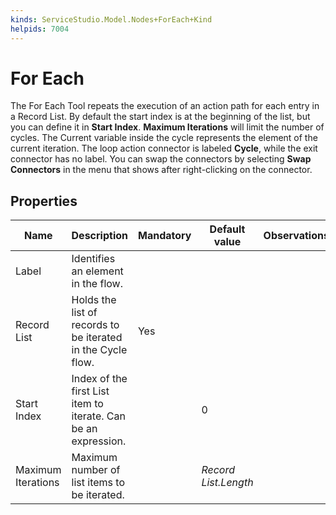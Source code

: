 ```yaml
---
kinds: ServiceStudio.Model.Nodes+ForEach+Kind
helpids: 7004
---
```


# For Each

The For Each Tool repeats the execution of an action path for each entry in a Record List. By default the start index is at the beginning of the list, but you can define it in **Start Index**. **Maximum Iterations** will limit the number of cycles.  The Current variable inside the cycle represents the element of the current iteration. The loop action connector is labeled **Cycle**, while the exit connector has no label. You can swap the connectors by selecting **Swap Connectors** in the menu that shows after right-clicking on the connector.

## Properties

<table markdown="1">
<thead>
<tr>
<th>Name</th>
<th>Description</th>
<th>Mandatory</th>
<th>Default value</th>
<th>Observations</th>
</tr>
</thead>
<tbody>
<tr>
<td title="Label">Label</td>
<td>Identifies an element in the flow.</td>
<td></td>
<td></td>
<td></td>
</tr>
<tr>
<td title="Record List">Record List</td>
<td>Holds the list of records to be iterated in the Cycle flow.</td>
<td>Yes</td>
<td></td>
<td></td>
</tr>
<tr>
<td title="Start Index">Start Index</td>
<td>Index of the first List item to iterate. Can be an expression.</td>
<td></td>
<td>0</td>
<td></td>
</tr>
<tr>
<td title="Maximum Iterations">Maximum Iterations</td>
<td>Maximum number of list items to be iterated.</td>
<td></td>
<td><i>Record List.Length</i></td>
<td></td>
</tr>
</tbody>
</table>

